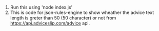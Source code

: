 1. Run this using 'node index.js'
2. This is code for json-rules-engine to show wheather the advice text length is greter than 50 (50 character) or not from https://api.adviceslip.com/advice api.

